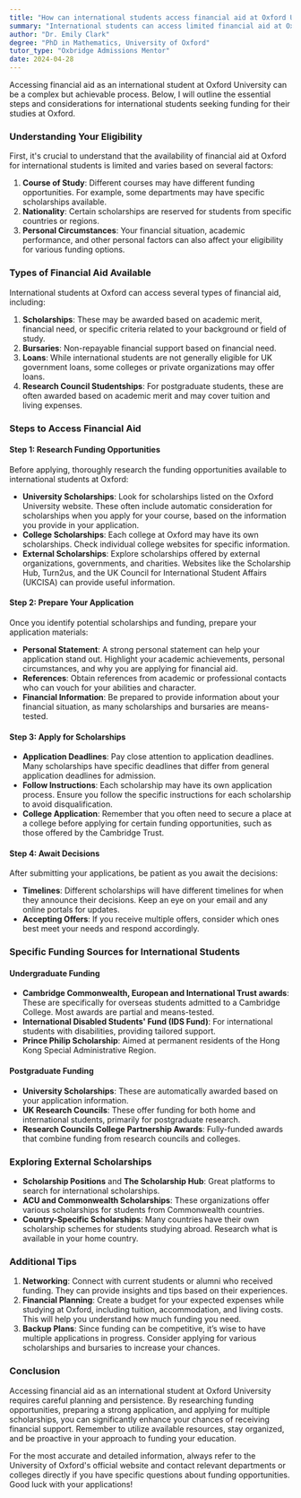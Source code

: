 ```yaml
---
title: "How can international students access financial aid at Oxford University?"
summary: "International students can access limited financial aid at Oxford University through specific scholarships based on course, nationality, and personal circumstances."
author: "Dr. Emily Clark"
degree: "PhD in Mathematics, University of Oxford"
tutor_type: "Oxbridge Admissions Mentor"
date: 2024-04-28
---
```


Accessing financial aid as an international student at Oxford University can be a complex but achievable process. Below, I will outline the essential steps and considerations for international students seeking funding for their studies at Oxford. 

### Understanding Your Eligibility

First, it's crucial to understand that the availability of financial aid at Oxford for international students is limited and varies based on several factors:

1. **Course of Study**: Different courses may have different funding opportunities. For example, some departments may have specific scholarships available.
2. **Nationality**: Certain scholarships are reserved for students from specific countries or regions. 
3. **Personal Circumstances**: Your financial situation, academic performance, and other personal factors can also affect your eligibility for various funding options.

### Types of Financial Aid Available

International students at Oxford can access several types of financial aid, including:

1. **Scholarships**: These may be awarded based on academic merit, financial need, or specific criteria related to your background or field of study. 
2. **Bursaries**: Non-repayable financial support based on financial need.
3. **Loans**: While international students are not generally eligible for UK government loans, some colleges or private organizations may offer loans.
4. **Research Council Studentships**: For postgraduate students, these are often awarded based on academic merit and may cover tuition and living expenses.

### Steps to Access Financial Aid

#### Step 1: Research Funding Opportunities

Before applying, thoroughly research the funding opportunities available to international students at Oxford:

- **University Scholarships**: Look for scholarships listed on the Oxford University website. These often include automatic consideration for scholarships when you apply for your course, based on the information you provide in your application.
- **College Scholarships**: Each college at Oxford may have its own scholarships. Check individual college websites for specific information.
- **External Scholarships**: Explore scholarships offered by external organizations, governments, and charities. Websites like the Scholarship Hub, Turn2us, and the UK Council for International Student Affairs (UKCISA) can provide useful information.

#### Step 2: Prepare Your Application

Once you identify potential scholarships and funding, prepare your application materials:

- **Personal Statement**: A strong personal statement can help your application stand out. Highlight your academic achievements, personal circumstances, and why you are applying for financial aid.
- **References**: Obtain references from academic or professional contacts who can vouch for your abilities and character.
- **Financial Information**: Be prepared to provide information about your financial situation, as many scholarships and bursaries are means-tested.

#### Step 3: Apply for Scholarships

- **Application Deadlines**: Pay close attention to application deadlines. Many scholarships have specific deadlines that differ from general application deadlines for admission.
- **Follow Instructions**: Each scholarship may have its own application process. Ensure you follow the specific instructions for each scholarship to avoid disqualification.
- **College Application**: Remember that you often need to secure a place at a college before applying for certain funding opportunities, such as those offered by the Cambridge Trust.

#### Step 4: Await Decisions

After submitting your applications, be patient as you await the decisions:

- **Timelines**: Different scholarships will have different timelines for when they announce their decisions. Keep an eye on your email and any online portals for updates.
- **Accepting Offers**: If you receive multiple offers, consider which ones best meet your needs and respond accordingly.

### Specific Funding Sources for International Students

#### Undergraduate Funding

- **Cambridge Commonwealth, European and International Trust awards**: These are specifically for overseas students admitted to a Cambridge College. Most awards are partial and means-tested.
- **International Disabled Students' Fund (IDS Fund)**: For international students with disabilities, providing tailored support.
- **Prince Philip Scholarship**: Aimed at permanent residents of the Hong Kong Special Administrative Region.

#### Postgraduate Funding

- **University Scholarships**: These are automatically awarded based on your application information.
- **UK Research Councils**: These offer funding for both home and international students, primarily for postgraduate research.
- **Research Councils College Partnership Awards**: Fully-funded awards that combine funding from research councils and colleges.

### Exploring External Scholarships

- **Scholarship Positions** and **The Scholarship Hub**: Great platforms to search for international scholarships.
- **ACU and Commonwealth Scholarships**: These organizations offer various scholarships for students from Commonwealth countries.
- **Country-Specific Scholarships**: Many countries have their own scholarship schemes for students studying abroad. Research what is available in your home country.

### Additional Tips

1. **Networking**: Connect with current students or alumni who received funding. They can provide insights and tips based on their experiences.
2. **Financial Planning**: Create a budget for your expected expenses while studying at Oxford, including tuition, accommodation, and living costs. This will help you understand how much funding you need.
3. **Backup Plans**: Since funding can be competitive, it’s wise to have multiple applications in progress. Consider applying for various scholarships and bursaries to increase your chances.

### Conclusion

Accessing financial aid as an international student at Oxford University requires careful planning and persistence. By researching funding opportunities, preparing a strong application, and applying for multiple scholarships, you can significantly enhance your chances of receiving financial support. Remember to utilize available resources, stay organized, and be proactive in your approach to funding your education.

For the most accurate and detailed information, always refer to the University of Oxford's official website and contact relevant departments or colleges directly if you have specific questions about funding opportunities. Good luck with your applications!
    